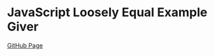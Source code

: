 # JavaScript Loosely Equal Example Giver

[GitHub Page](https://attacktive.github.io/javascript-loosely-equal-example-giver)
